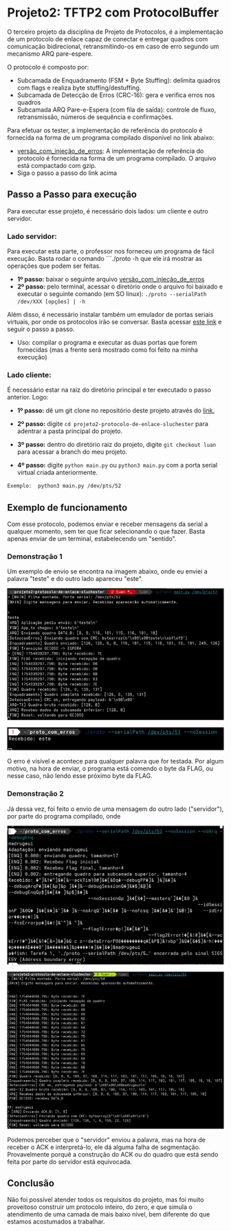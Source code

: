 # Projeto2: TFTP2 com ProtocolBuffer

O terceiro projeto da disciplina de Projeto de Protocolos, é a implementação de um protocolo de enlace capaz de conectar e entregar quadros com comunicação bidirecional, retransmitindo-os em caso de erro segundo um mecanismo ARQ pare-espere.

O protocolo é composto por:
* Subcamada de Enquadramento (FSM + Byte Stuffing): delimita quadros com flags e realiza byte stuffing/destuffing.
* Subcamada de Detecção de Erros (CRC-16): gera e verifica erros nos quadros
* Subcamada ARQ Pare-e-Espera (com fila de saída): controle de fluxo, retransmissão, números de sequência e confirmações.

Para efetuar os tester, a implementação de referência do protocolo é fornecida na forma de um programa compilado disponível no link abaixo:
* [versão_com_injeção_de_erros](https://moodle.ifsc.edu.br/pluginfile.php/550497/mod_folder/content/0/Software/proto_com_erros.tgz?forcedownload=1): A implementação de referência do protocolo é fornecida na forma de um programa compilado. O arquivo está compactado com gzip.
* Siga o passo a passo do link acima

## Passo a Passo para execução

Para executar esse projeto, é necessário dois lados: um cliente e outro servidor. 

### Lado servidor:

Para executar esta parte, o professor nos forneceu um programa de fácil execução. Basta rodar o comando ´´´./proto -h que ele irá  mostrar as operações que podem ser feitas.

* **1º passo:** baixar o seguinte arquivo [versão_com_injeção_de_erros](https://moodle.ifsc.edu.br/pluginfile.php/550497/mod_folder/content/0/Software/proto_com_erros.tgz?forcedownload=1)
* **2º passo:** pelo terminal, acessar o diretório onde o arquivo foi baixado e executar o seguinte comando (em SO linux): ```./proto --serialPath /dev/XXX [opções] | -h```


Além disso, é necessário instalar também um emulador de portas seriais virtuais, por onde os protocolos irão se conversar. Basta acessar [este link](https://moodle.ifsc.edu.br/mod/book/view.php?id=257652&chapterid=47891) e seguir o passo a passo.
* Uso: compilar o programa e executar as duas portas que forem fornecidas (mas a frente será mostrado como foi feito na minha execução)

### Lado cliente:

É necessário estar na raiz do diretório principal e ter executado o passo anterior. Logo:

* **1º passo:** dê um git clone no repositório deste projeto através do [link.](https://github.com/mmsobral-croom/projeto2-protocolo-de-enlace-sluchester)

* **2º passo:** digite ```cd projeto2-protocolo-de-enlace-sluchester``` para adentrar a pasta principal do projeto.

* **3º passo:** dentro do diretório raiz do projeto, digite ```git checkout luan``` para acessar a branch do meu projeto.

* **4º passo:** digite ```python main.py``` ou ```python3 main.py``` com a porta serial virtual criada anteriormente.
```bash
Exemplo:  python3 main.py /dev/pts/52
```

## Exemplo de funcionamento

Com esse protocolo, podemos enviar e receber mensagens da serial a qualquer momento, sem ter que ficar selecionando o que fazer. Basta apenas enviar de um terminal, estabelecendo um "sentido".

### Demonstração 1

Um exemplo de envio se encontra na imagem abaixo, onde eu enviei a palavra "teste" e do outro lado apareceu "este".

![Lado do Servidor para recepção de um arquivo.](figures/cliente.png)

![Lado do Servidor para recepção de um arquivo.](figures/cliente2.png)

O erro é visível e acontece para qualquer palavra que for testada. Por algum motivo, na hora de enviar, o programa está comendo o byte da FLAG, ou nesse caso, não lendo esse próximo byte da FLAG.

### Demonstração 2

Já dessa vez, foi feito o envio de uma mensagem do outro lado ("servidor"), por parte do programa compilado, onde 

![Lado do Servidor para recepção de um arquivo.](figures/server.png)

![Lado do Servidor para recepção de um arquivo.](figures/server2.png)

Podemos perceber que o "servidor" enviou a palavra, mas na hora de receber o ACK e interpretá-lo, ele dá alguma falha de segmentação. Provavelmente porquê a construção do ACK ou do quadro que está sendo feita por parte do servidor está equivocada.

## Conclusão

Não foi possível atender todos os requisitos do projeto, mas foi muito proveitoso construir um protocolo inteiro, do zero, e que simula o atendimento de uma camada de mais baixo nível, bem diferente do que estamos acostumados a trabalhar.